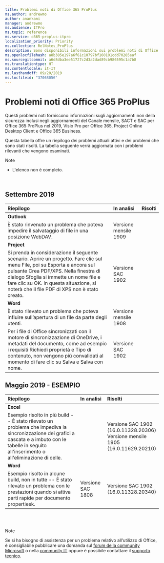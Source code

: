 ```yaml
---
title: Problemi noti di Office 365 ProPlus
ms.author: andrewmo
author: anankani
manager: andrewmo
ms.audience: ITPro
ms.topic: reference
ms.service: o365-proplus-itpro
localization_priority: Priority
ms.collection: RelNotes_ProPlus
description: Sono disponibili informazioni sui problemi noti di Office 365 ProPlus
ms.openlocfilehash: a8b385e197a6f61c10797bf160101cdd70285aaf
ms.sourcegitcommit: a6d8dba3ee51727c2d3a2dad89cb986595c1a7b8
ms.translationtype: HT
ms.contentlocale: it-IT
ms.lasthandoff: 09/20/2019
ms.locfileid: "37068056"
---
```

# <a name="office-365-proplus-known-issues"></a>Problemi noti di Office 365 ProPlus

Questi problemi noti forniscono informazioni sugli aggiornamenti non della sicurezza inclusi negli aggiornamenti del Canale mensile, SACT e SAC per Office 365 ProPlus nel 2019, Visio Pro per Office 365, Project Online Desktop Client e Office 365 Business.

Questa tabella offre un riepilogo dei problemi attuali attivi e dei problemi che sono stati risolti.  La tabella seguente verrà aggiornata con i problemi rilevanti che vengono esaminati.

 > [!NOTE]
 >- L'elenco non è completo.

<br>

## <a name="september-2019"></a>Settembre 2019

|Riepilogo|In analisi|Risolti|
|:-------------------------------------------------------------------------------------|:-----|:-----|
|**Outlook**
È stato rinvenuto un problema che poteva impedire il salvataggio di file in una posizione WebDAV.|Versione mensile 1909||
|**Project**
Si prenda in considerazione il seguente scenario. Aprire un progetto. Fare clic sul menu File, poi su Esporta e ancora sul pulsante Crea PDF/XPS. Nella finestra di dialogo Sfoglia si immette un nome file e fare clic su OK. In questa situazione, si noterà che il file PDF di XPS non è stato creato. |Versione SAC 1902||
|**Word**
È stato rilevato un problema che poteva influire sull’apertura di un file da parte degli utenti.|Versione mensile 1908||
Per i file di Office sincronizzati con il motore di sincronizzazione di OneDrive, i metadati del documento, come ad esempio i requisiti Richiedi proprietà e Tipo di contenuto, non vengono più convalidati al momento di fare clic su Salva e Salva con nome.|Versione SAC 1902||

## <a name="may-2019---sample"></a>Maggio 2019 - ESEMPIO

|Riepilogo|In analisi|Risolti|
|:-------------------------------------------------------------------------------------|:-----|:-----|
|**Excel**
Esempio risolto in più build -- È stato rilevato un problema che impediva la sincronizzazione dei grafici a cascata e a imbuto con le tabelle in seguito all'inserimento o all'eliminazione di celle.||Versione SAC 1902 <br> (16.0.11328.20306) <br> Versione mensile 1905 <br> (16.0.11629.20210)|
|**Word**
Esempio risolto in alcune build, non in tutte -- È stato rilevato un problema con le prestazioni quando si attiva parti rapide per documento propertiesk.|Versione SAC 1808|Versione SAC 1902 <br> (16.0.11328.20340)|

<br>
<br>

> [!NOTE]
> Se si ha bisogno di assistenza per un problema relativo all'utilizzo di Office, è consigliabile pubblicare una domanda sul [forum della community Microsoft](https://answers.microsoft.com/) o nella [community IT](https://techcommunity.microsoft.com/) oppure è possibile contattare il [supporto tecnico](https://support.microsoft.com/contactus).
